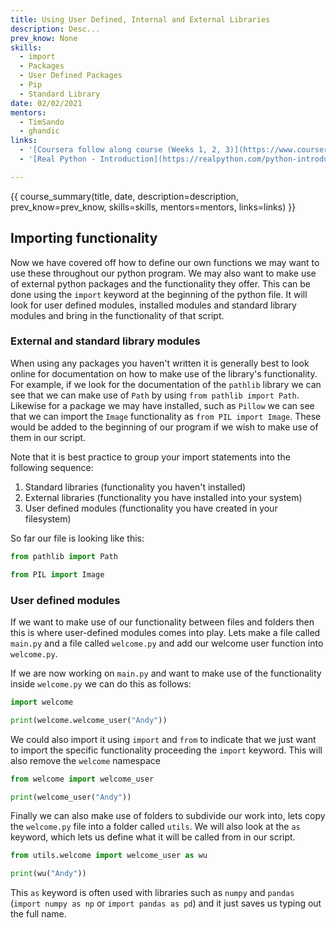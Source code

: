 ```yaml
---
title: Using User Defined, Internal and External Libraries
description: Desc...
prev_know: None
skills:
  - import
  - Packages
  - User Defined Packages
  - Pip
  - Standard Library
date: 02/02/2021
mentors: 
  - TimSando
  - ghandic
links:
  - '[Coursera follow along course (Weeks 1, 2, 3)](https://www.coursera.org/learn/python?specialization=python#syllabus){target=_blank}'
  - '[Real Python - Introduction](https://realpython.com/python-introduction/){target=_blank}'

---
```


{{ course_summary(title, date, description=description, prev_know=prev_know, skills=skills, mentors=mentors, links=links) }}

## Importing functionality

Now we have covered off how to define our own functions we may want to use these throughout our python program. We may also want to make use of external python packages and the functionality they offer. This can be done using the `import` keyword at the beginning of the python file. It will look for user defined modules, installed modules and standard library modules and bring in the functionality of that script.

### External and standard library modules

When using any packages you haven't written it is generally best to look online for documentation on how to make use of the library's functionality. For example, if we look for the documentation of the `pathlib` library we can see that we can make use of `Path` by using `from pathlib import Path`. Likewise for a package we may have installed, such as `Pillow` we can see that we can import the `Image` functionality as `from PIL import Image`. These would be added to the beginning of our program if we wish to make use of them in our script.

Note that it is best practice to group your import statements into the following sequence:

1. Standard libraries (functionality you haven't installed)
2. External libraries (functionality you have installed into your system)
3. User defined modules (functionality you have created in your filesystem)

So far our file is looking like this:

```python
from pathlib import Path

from PIL import Image
```

### User defined modules

If we want to make use of our functionality between files and folders then this is where user-defined modules comes into play. Lets make a file called `main.py` and a file called `welcome.py` and add our welcome user function into `welcome.py`.

If we are now working on `main.py` and want to make use of the functionality inside `welcome.py` we can do this as follows:

```python
import welcome

print(welcome.welcome_user("Andy"))
```

We could also import it using `import` and `from` to indicate that we just want to import the specific functionality proceeding the `import` keyword. This will also remove the `welcome` namespace

```python
from welcome import welcome_user

print(welcome_user("Andy"))
```

Finally we can also make use of folders to subdivide our work into, lets copy the `welcome.py` file into a folder called `utils`. We will also look at the `as` keyword, which lets us define what it will be called from in our script.

```python
from utils.welcome import welcome_user as wu

print(wu("Andy"))
```

This `as` keyword is often used with libraries such as `numpy` and `pandas` (`import numpy as np` or `import pandas as pd`) and it just saves us typing out the full name.
